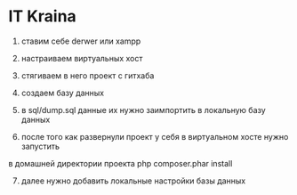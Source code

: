 IT Kraina
=======================
1) ставим себе derwer или xampp

2) настраиваем виртуальных хост

3) стягиваем в него проект с гитхаба

4) создаем базу данных

5) в sql/dump.sql данные их нужно заимпортить в локальную базу данных

6) после того как развернули проект у себя в виртуальном хосте нужно запустить

в домашней директории проекта php composer.phar install

7) далее нужно добавить локальные настройки базы данных
